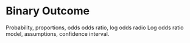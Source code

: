 # Binary Outcome
Probability, proportions, odds
odds ratio, log odds radio
Log odds ratio model, assumptions, confidence interval.

